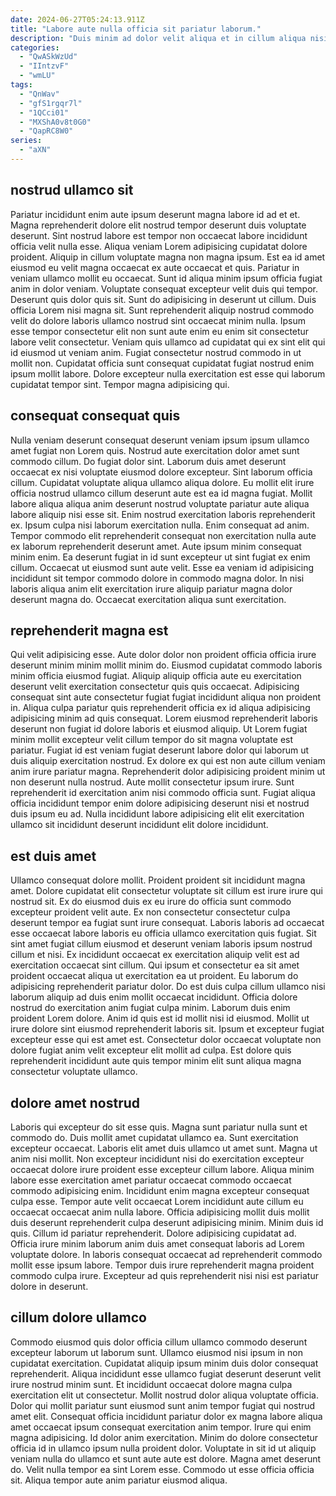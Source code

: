 ```yaml
---
date: 2024-06-27T05:24:13.911Z
title: "Labore aute nulla officia sit pariatur laborum."
description: "Duis minim ad dolor velit aliqua et in cillum aliqua nisi dolor ex laborum. Irure velit magna aute esse labore in sunt sint deserunt."
categories:
  - "QwASkWzUd"
  - "IIntzvF"
  - "wmLU"
tags:
  - "QnWav"
  - "gfS1rgqr7l"
  - "1QCci01"
  - "MXShA0v8t0G0"
  - "QapRC8W0"
series:
  - "aXN"
---
```



## nostrud ullamco sit

Pariatur incididunt enim aute ipsum deserunt magna labore id ad et et. Magna reprehenderit dolore elit nostrud tempor deserunt duis voluptate deserunt. Sint nostrud labore est tempor non occaecat labore incididunt officia velit nulla esse. Aliqua veniam Lorem adipisicing cupidatat dolore proident. Aliquip in cillum voluptate magna non magna ipsum. Est ea id amet eiusmod eu velit magna occaecat ex aute occaecat et quis. Pariatur in veniam ullamco mollit eu occaecat.
Sunt id aliqua minim ipsum officia fugiat anim in dolor veniam. Voluptate consequat excepteur velit duis qui tempor. Deserunt quis dolor quis sit. Sunt do adipisicing in deserunt ut cillum. Duis officia Lorem nisi magna sit.
Sunt reprehenderit aliquip nostrud commodo velit do dolore laboris ullamco nostrud sint occaecat minim nulla. Ipsum esse tempor consectetur elit non sunt aute enim eu enim sit consectetur labore velit consectetur. Veniam quis ullamco ad cupidatat qui ex sint elit qui id eiusmod ut veniam anim. Fugiat consectetur nostrud commodo in ut mollit non. Cupidatat officia sunt consequat cupidatat fugiat nostrud enim ipsum mollit labore. Dolore excepteur nulla exercitation est esse qui laborum cupidatat tempor sint. Tempor magna adipisicing qui.

## consequat consequat quis

Nulla veniam deserunt consequat deserunt veniam ipsum ipsum ullamco amet fugiat non Lorem quis. Nostrud aute exercitation dolor amet sunt commodo cillum. Do fugiat dolor sint. Laborum duis amet deserunt occaecat ex nisi voluptate eiusmod dolore excepteur. Sint laborum officia cillum.
Cupidatat voluptate aliqua ullamco aliqua dolore. Eu mollit elit irure officia nostrud ullamco cillum deserunt aute est ea id magna fugiat. Mollit labore aliqua aliqua anim deserunt nostrud voluptate pariatur aute aliqua labore aliquip nisi esse sit. Enim nostrud exercitation laboris reprehenderit ex. Ipsum culpa nisi laborum exercitation nulla. Enim consequat ad anim.
Tempor commodo elit reprehenderit consequat non exercitation nulla aute ex laborum reprehenderit deserunt amet. Aute ipsum minim consequat minim enim. Ea deserunt fugiat in id sunt excepteur ut sint fugiat ex enim cillum. Occaecat ut eiusmod sunt aute velit. Esse ea veniam id adipisicing incididunt sit tempor commodo dolore in commodo magna dolor. In nisi laboris aliqua anim elit exercitation irure aliquip pariatur magna dolor deserunt magna do. Occaecat exercitation aliqua sunt exercitation.

## reprehenderit magna est

Qui velit adipisicing esse. Aute dolor dolor non proident officia officia irure deserunt minim minim mollit minim do. Eiusmod cupidatat commodo laboris minim officia eiusmod fugiat. Aliquip aliquip officia aute eu exercitation deserunt velit exercitation consectetur quis quis occaecat.
Adipisicing consequat sint aute consectetur fugiat fugiat incididunt aliqua non proident in. Aliqua culpa pariatur quis reprehenderit officia ex id aliqua adipisicing adipisicing minim ad quis consequat. Lorem eiusmod reprehenderit laboris deserunt non fugiat id dolore laboris et eiusmod aliquip. Ut Lorem fugiat minim mollit excepteur velit cillum tempor do sit magna voluptate est pariatur. Fugiat id est veniam fugiat deserunt labore dolor qui laborum ut duis aliquip exercitation nostrud. Ex dolore ex qui est non aute cillum veniam anim irure pariatur magna. Reprehenderit dolor adipisicing proident minim ut non deserunt nulla nostrud.
Aute mollit consectetur ipsum irure. Sunt reprehenderit id exercitation anim nisi commodo officia sunt. Fugiat aliqua officia incididunt tempor enim dolore adipisicing deserunt nisi et nostrud duis ipsum eu ad. Nulla incididunt labore adipisicing elit elit exercitation ullamco sit incididunt deserunt incididunt elit dolore incididunt.

## est duis amet

Ullamco consequat dolore mollit. Proident proident sit incididunt magna amet. Dolore cupidatat elit consectetur voluptate sit cillum est irure irure qui nostrud sit. Ex do eiusmod duis ex eu irure do officia sunt commodo excepteur proident velit aute. Ex non consectetur consectetur culpa deserunt tempor ea fugiat sunt irure consequat. Laboris laboris ad occaecat esse occaecat labore laboris eu officia ullamco exercitation quis fugiat. Sit sint amet fugiat cillum eiusmod et deserunt veniam laboris ipsum nostrud cillum et nisi.
Ex incididunt occaecat ex exercitation aliquip velit est ad exercitation occaecat sint cillum. Qui ipsum et consectetur ea sit amet proident occaecat aliqua ut exercitation ea ut proident. Eu laborum do adipisicing reprehenderit pariatur dolor. Do est duis culpa cillum ullamco nisi laborum aliquip ad duis enim mollit occaecat incididunt. Officia dolore nostrud do exercitation anim fugiat culpa minim.
Laborum duis enim proident Lorem dolore. Anim id quis est id mollit nisi id eiusmod. Mollit ut irure dolore sint eiusmod reprehenderit laboris sit. Ipsum et excepteur fugiat excepteur esse qui est amet est. Consectetur dolor occaecat voluptate non dolore fugiat anim velit excepteur elit mollit ad culpa. Est dolore quis reprehenderit incididunt aute quis tempor minim elit sunt aliqua magna consectetur voluptate ullamco.

## dolore amet nostrud

Laboris qui excepteur do sit esse quis. Magna sunt pariatur nulla sunt et commodo do. Duis mollit amet cupidatat ullamco ea. Sunt exercitation excepteur occaecat. Laboris elit amet duis ullamco ut amet sunt. Magna ut anim nisi mollit.
Non excepteur incididunt nisi do exercitation excepteur occaecat dolore irure proident esse excepteur cillum labore. Aliqua minim labore esse exercitation amet pariatur occaecat commodo occaecat commodo adipisicing enim. Incididunt enim magna excepteur consequat culpa esse. Tempor aute velit occaecat Lorem incididunt aute cillum eu occaecat occaecat anim nulla labore.
Officia adipisicing mollit duis mollit duis deserunt reprehenderit culpa deserunt adipisicing minim. Minim duis id quis. Cillum id pariatur reprehenderit. Dolore adipisicing cupidatat ad. Officia irure minim laborum anim duis amet consequat laboris ad Lorem voluptate dolore. In laboris consequat occaecat ad reprehenderit commodo mollit esse ipsum labore. Tempor duis irure reprehenderit magna proident commodo culpa irure. Excepteur ad quis reprehenderit nisi nisi est pariatur dolore in deserunt.

## cillum dolore ullamco

Commodo eiusmod quis dolor officia cillum ullamco commodo deserunt excepteur laborum ut laborum sunt. Ullamco eiusmod nisi ipsum in non cupidatat exercitation. Cupidatat aliquip ipsum minim duis dolor consequat reprehenderit. Aliqua incididunt esse ullamco fugiat deserunt deserunt velit irure nostrud minim sunt. Et incididunt occaecat dolore magna culpa exercitation elit ut consectetur. Mollit nostrud dolor aliqua voluptate officia.
Dolor qui mollit pariatur sunt eiusmod sunt anim tempor fugiat qui nostrud amet elit. Consequat officia incididunt pariatur dolor ex magna labore aliqua amet occaecat ipsum consequat exercitation anim tempor. Irure qui enim magna adipisicing. Id dolor anim exercitation.
Minim do dolore consectetur officia id in ullamco ipsum nulla proident dolor. Voluptate in sit id ut aliquip veniam nulla do ullamco et sunt aute aute est dolore. Magna amet deserunt do. Velit nulla tempor ea sint Lorem esse. Commodo ut esse officia officia sit. Aliqua tempor aute anim pariatur eiusmod aliqua.

